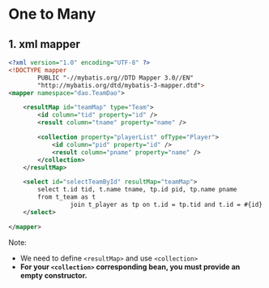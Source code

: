 # One to Many

## 1. xml mapper

```xml
<?xml version="1.0" encoding="UTF-8" ?>
<!DOCTYPE mapper
        PUBLIC "-//mybatis.org//DTD Mapper 3.0//EN"
        "http://mybatis.org/dtd/mybatis-3-mapper.dtd">
<mapper namespace="dao.TeamDao">

    <resultMap id="teamMap" type="Team">
        <id column="tid" property="id" />
        <result column="tname" property="name" />

        <collection property="playerList" ofType="Player">
            <id column="pid" property="id" />
            <result column="pname" property="name" />
        </collection>
    </resultMap>

    <select id="selectTeamById" resultMap="teamMap">
        select t.id tid, t.name tname, tp.id pid, tp.name pname
        from t_team as t
                 join t_player as tp on t.id = tp.tid and t.id = #{id}
    </select>

</mapper>
```

Note:

-   We need to define `<resultMap>` and use `<collection>`
-   **For your `<collection>` corresponding bean, you must provide an empty constructor.**
